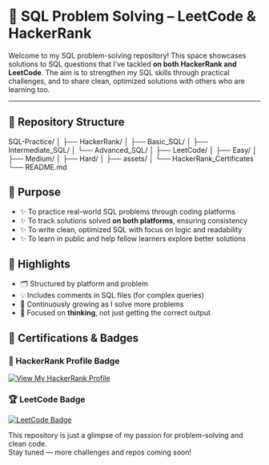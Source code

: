 # 🧠 SQL Problem Solving – LeetCode & HackerRank

Welcome to my SQL problem-solving repository! This space showcases solutions to SQL questions that I’ve tackled **on both HackerRank and LeetCode**. The aim is to strengthen my SQL skills through practical challenges, and to share clean, optimized solutions with others who are learning too.

---

## 📁 Repository Structure
SQL-Practice/
│
├── HackerRank/
│   ├── Basic_SQL/
│   ├── Intermediate_SQL/
│   └── Advanced_SQL/
│
├── LeetCode/
│   ├── Easy/
│   ├── Medium/
│   ├── Hard/
│
├── assets/
│ └── HackerRank_Certificates
└── README.md


## 🎯 Purpose

- ✨ To practice real-world SQL problems through coding platforms  
- ✨ To track solutions solved **on both platforms**, ensuring consistency  
- ✨ To write clean, optimized SQL with focus on logic and readability  
- ✨ To learn in public and help fellow learners explore better solutions


## 🧾 Highlights

- 🗂 Structured by platform and problem  
- 💡 Includes comments in SQL files (for complex queries)  
- 🚀 Continuously growing as I solve more problems  
- 🧠 Focused on **thinking**, not just getting the correct output


## 🏅 Certifications & Badges

### 🔰 HackerRank Profile Badge  
[![View My HackerRank Profile](https://img.shields.io/badge/HackerRank-View_Profile-2EC866?style=for-the-badge&logo=hackerrank&logoColor=white)](https://www.hackerrank.com/khushipatel1763)


### 🏆 LeetCode Badge  
[![LeetCode Badge](https://leetcard.jacoblin.cool/Khushi_Patel_17?theme=unicorn&ext=heatmap)](https://leetcode.com/Khushi_Patel_17/)



This repository is just a glimpse of my passion for problem-solving and clean code.  
Stay tuned — more challenges and repos coming soon!
